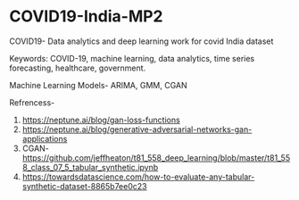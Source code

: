 # COVID19-India-MP2
COVID19- Data analytics and deep learning work for covid India dataset

Keywords: COVID-19, machine learning, data analytics, time series forecasting, healthcare, government.

Machine Learning Models- ARIMA, GMM, CGAN

Refrencess-
1. https://neptune.ai/blog/gan-loss-functions
2. https://neptune.ai/blog/generative-adversarial-networks-gan-applications
3. CGAN- https://github.com/jeffheaton/t81_558_deep_learning/blob/master/t81_558_class_07_5_tabular_synthetic.ipynb
4. https://towardsdatascience.com/how-to-evaluate-any-tabular-synthetic-dataset-8865b7ee0c23

